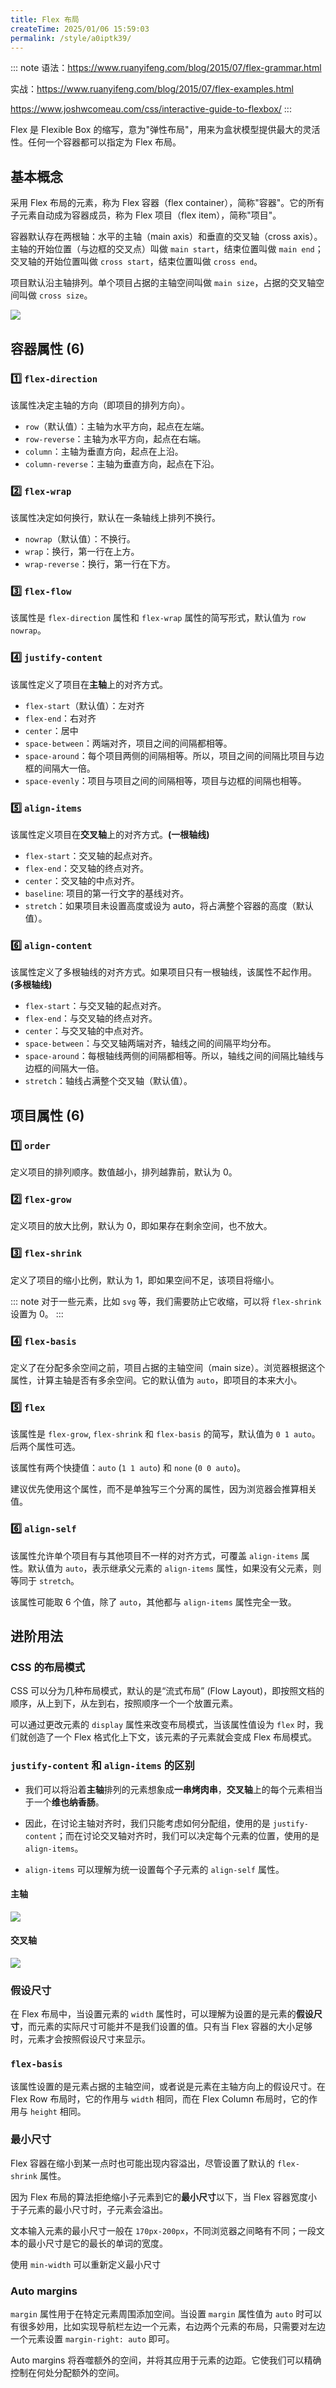 ```yaml
---
title: Flex 布局
createTime: 2025/01/06 15:59:03
permalink: /style/a0iptk39/
---
```


::: note
语法：<https://www.ruanyifeng.com/blog/2015/07/flex-grammar.html>

实战：<https://www.ruanyifeng.com/blog/2015/07/flex-examples.html>

<https://www.joshwcomeau.com/css/interactive-guide-to-flexbox/>
:::

Flex 是 Flexible Box 的缩写，意为"弹性布局"，用来为盒状模型提供最大的灵活性。任何一个容器都可以指定为 Flex 布局。

## 基本概念

采用 Flex 布局的元素，称为 Flex 容器（flex container），简称"容器"。它的所有子元素自动成为容器成员，称为 Flex 项目（flex item），简称"项目"。

容器默认存在两根轴：水平的主轴（main axis）和垂直的交叉轴（cross axis）。主轴的开始位置（与边框的交叉点）叫做 `main start`，结束位置叫做 `main end`；交叉轴的开始位置叫做 `cross start`，结束位置叫做 `cross end`。

项目默认沿主轴排列。单个项目占据的主轴空间叫做 `main size`，占据的交叉轴空间叫做 `cross size`。

<img src="./images/flex.png" class="my-img" />

## 容器属性 (6)

### 1️⃣ `flex-direction`

该属性决定主轴的方向（即项目的排列方向）。

- `row`（默认值）：主轴为水平方向，起点在左端。
- `row-reverse`：主轴为水平方向，起点在右端。
- `column`：主轴为垂直方向，起点在上沿。
- `column-reverse`：主轴为垂直方向，起点在下沿。

### 2️⃣ `flex-wrap`

该属性决定如何换行，默认在一条轴线上排列不换行。

- `nowrap`（默认值）：不换行。
- `wrap`：换行，第一行在上方。
- `wrap-reverse`：换行，第一行在下方。

### 3️⃣ `flex-flow`

该属性是 `flex-direction` 属性和 `flex-wrap` 属性的简写形式，默认值为 `row nowrap`。

### 4️⃣ `justify-content`

该属性定义了项目在**主轴**上的对齐方式。

- `flex-start`（默认值）：左对齐
- `flex-end`：右对齐
- `center`：居中
- `space-between`：两端对齐，项目之间的间隔都相等。
- `space-around`：每个项目两侧的间隔相等。所以，项目之间的间隔比项目与边框的间隔大一倍。
- `space-evenly`：项目与项目之间的间隔相等，项目与边框的间隔也相等。

### 5️⃣ `align-items`

该属性定义项目在**交叉轴**上的对齐方式。**(一根轴线)**

- `flex-start`：交叉轴的起点对齐。
- `flex-end`：交叉轴的终点对齐。
- `center`：交叉轴的中点对齐。
- `baseline`: 项目的第一行文字的基线对齐。
- `stretch`：如果项目未设置高度或设为 auto，将占满整个容器的高度（默认值）。

### 6️⃣ `align-content`

该属性定义了多根轴线的对齐方式。如果项目只有一根轴线，该属性不起作用。**(多根轴线)**

- `flex-start`：与交叉轴的起点对齐。
- `flex-end`：与交叉轴的终点对齐。
- `center`：与交叉轴的中点对齐。
- `space-between`：与交叉轴两端对齐，轴线之间的间隔平均分布。
- `space-around`：每根轴线两侧的间隔都相等。所以，轴线之间的间隔比轴线与边框的间隔大一倍。
- `stretch`：轴线占满整个交叉轴（默认值）。

## 项目属性 (6)

### 1️⃣ `order`

定义项目的排列顺序。数值越小，排列越靠前，默认为 0。

### 2️⃣ `flex-grow`

定义项目的放大比例，默认为 0，即如果存在剩余空间，也不放大。

### 3️⃣ `flex-shrink`

定义了项目的缩小比例，默认为 1，即如果空间不足，该项目将缩小。

::: note
对于一些元素，比如 `svg` 等，我们需要防止它收缩，可以将 `flex-shrink` 设置为 0。
:::

### 4️⃣ `flex-basis`

定义了在分配多余空间之前，项目占据的主轴空间（main size）。浏览器根据这个属性，计算主轴是否有多余空间。它的默认值为 `auto`，即项目的本来大小。

### 5️⃣ `flex`

该属性是 `flex-grow`, `flex-shrink` 和 `flex-basis` 的简写，默认值为 `0 1 auto`。后两个属性可选。

该属性有两个快捷值：`auto` (`1 1 auto`) 和 `none` (`0 0 auto`)。

建议优先使用这个属性，而不是单独写三个分离的属性，因为浏览器会推算相关值。

### 6️⃣ `align-self`

该属性允许单个项目有与其他项目不一样的对齐方式，可覆盖 `align-items` 属性。默认值为 `auto`，表示继承父元素的 `align-items` 属性，如果没有父元素，则等同于 `stretch`。

该属性可能取 6 个值，除了 `auto`，其他都与 `align-items` 属性完全一致。

## 进阶用法

### CSS 的布局模式

CSS 可以分为几种布局模式，默认的是“流式布局” (Flow Layout)，即按照文档的顺序，从上到下，从左到右，按照顺序一个一个放置元素。

可以通过更改元素的 `display` 属性来改变布局模式，当该属性值设为 `flex` 时，我们就创造了一个 Flex 格式化上下文，该元素的子元素就会变成 Flex 布局模式。

### `justify-content` 和 `align-items` 的区别

- 我们可以将沿着**主轴**排列的元素想象成**一串烤肉串**，**交叉轴**上的每个元素相当于一个**维也纳香肠**。

- 因此，在讨论主轴对齐时，我们只能考虑如何分配组，使用的是 `justify-content`；而在讨论交叉轴对齐时，我们可以决定每个元素的位置，使用的是 `align-items`。

- `align-items` 可以理解为统一设置每个子元素的 `align-self` 属性。

#### 主轴

<img src="./images/souvlaki-labeled.webp" class="my-img zoom-40" />

#### 交叉轴

<img src="./images/bunched-wieners-fixed-outline.webp" class="my-img zoom-40" />

### 假设尺寸

在 Flex 布局中，当设置元素的 `width` 属性时，可以理解为设置的是元素的**假设尺寸**，而元素的实际尺寸可能并不是我们设置的值。只有当 Flex 容器的大小足够时，元素才会按照假设尺寸来显示。

### `flex-basis`

该属性设置的是元素占据的主轴空间，或者说是元素在主轴方向上的假设尺寸。在 Flex Row 布局时，它的作用与 `width` 相同，而在 Flex Column 布局时，它的作用与 `height` 相同。

### 最小尺寸

Flex 容器在缩小到某一点时也可能出现内容溢出，尽管设置了默认的 `flex-shrink` 属性。

因为 Flex 布局的算法拒绝缩小子元素到它的**最小尺寸**以下，当 Flex 容器宽度小于子元素的最小尺寸时，子元素会溢出。

文本输入元素的最小尺寸一般在 `170px-200px`，不同浏览器之间略有不同；一段文本的最小尺寸是它的最长的单词的宽度。

使用 `min-width` 可以重新定义最小尺寸

### Auto margins

`margin` 属性用于在特定元素周围添加空间。当设置 `margin` 属性值为 `auto` 时可以有很多妙用，比如实现导航栏左边一个元素，右边两个元素的布局，只需要对左边一个元素设置 `margin-right: auto` 即可。

Auto margins 将吞噬额外的空间，并将其应用于元素的边距。它使我们可以精确控制在何处分配额外的空间。
